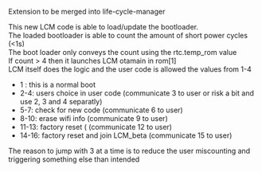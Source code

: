 Extension to be merged into life-cycle-manager

This new LCM code is able to load/update the bootloader.  
The loaded bootloader is able to count the amount of short power cycles (<1s)  
The boot loader only conveys the count using the rtc.temp_rom value  
If count > 4 then it launches LCM otamain in rom[1]  
LCM itself does the logic and the user code is allowed the values from 1-4  
- 1   : this is a normal boot
- 2-4: users choice in user code (communicate 3 to user or risk a bit and use 2, 3 and 4 separatly)
- 5-7: check for new code  (communicate 6 to user)
- 8-10: erase wifi info (communicate 9 to user)
- 11-13: factory reset ( (communicate 12 to user)
- 14-16: factory reset and join LCM_beta (communicate 15 to user)

The reason to jump with 3 at a time is to reduce the user miscounting and triggering something else than intended